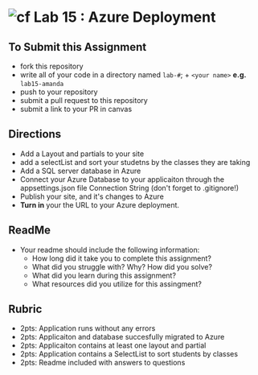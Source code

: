 ![cf](http://i.imgur.com/7v5ASc8.png) Lab 15 : Azure Deployment
=====================================

## To Submit this Assignment
- fork this repository
- write all of your code in a directory named `lab-#`; + `<your name>` **e.g.** `lab15-amanda`
- push to your repository
- submit a pull request to this repository
- submit a link to your PR in canvas

## Directions
- Add a Layout and partials to your site
- add a selectList and sort your studetns by the classes they are taking
- Add a SQL server database in Azure
- Connect your Azure Database to your applicaiton through the appsettings.json file Connection String (don't forget to .gitignore!)
- Publish your site, and it's changes to Azure
- **Turn in** your the URL to your Azure deployment. 


## ReadMe
- Your readme should include the following information:
	- How long did it take you to complete this assignment?
	- What did you struggle with? Why? How did you solve?
	- What did you learn during this assignment?
    - What resources did you utilize for this assingment?

## Rubric
- 2pts: Application runs without any errors
- 2pts: Applicaiton and database succesfully migrated to Azure
- 2pts: Applicaiton contains at least one layout and partial
- 2pts: Application contains a SelectList to sort students by classes
- 2pts: Readme included with answers to questions
